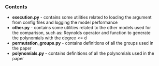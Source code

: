 ### Contents 
* **execution.py** - contains some utilities related to loading the argument from config files and logging the model performance
* **other.py** - contains some utilities related to the other models used for the comparison, such as: Reynolds operator and function to generate the polynomials with the degree <= d
* **permutation_groups.py** - contains definitions of all the groups used in the paper
* **polynomials.py** - contains definitions of all the polynomials used in the paper
